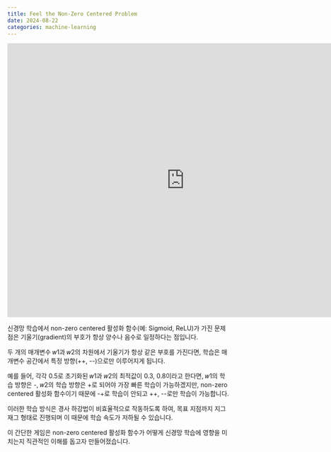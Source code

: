 ```yaml
---
title: Feel the Non-Zero Centered Problem
date: 2024-08-22
categories: machine-learning
---
```


<iframe frameborder="0" src="https://itch.io/embed-upload/11279872?color=333333" allowfullscreen="" width="800" height="620"><a href="https://gityeop517.itch.io/feel-the-non-zero-centered-problem">Play feel the non-zero centered problem on itch.io</a></iframe>

신경망 학습에서 non-zero centered 활성화 함수(예: Sigmoid, ReLU)가 가진 문제점은 기울기(gradient)의 부호가 항상 양수나 음수로 일정하다는 점입니다.

두 개의 매개변수 𝑤1과 𝑤2의 차원에서 기울기가 항상 같은 부호를 가진다면, 학습은 매개변수 공간에서 특정 방향(++, --)으로만 이루어지게 됩니다.

예를 들어, 각각 0.5로 초기화된 𝑤1과 𝑤2의 최적값이 0.3, 0.8이라고 한다면, 𝑤1의 학습 방향은 -, 𝑤2의 학습 방향은 +로 되어야 가장 빠른 학습이 가능하겠지만, non-zero centered 활성화 함수이기 때문에 -+로 학습이 안되고 ++, --로만 학습이 가능합니다.

이러한 학습 방식은 경사 하강법이 비효율적으로 작동하도록 하여, 목표 지점까지 지그재그 형태로 진행되며 이 때문에 학습 속도가 저하될 수 있습니다.

이 간단한 게임은 non-zero centered 활성화 함수가 어떻게 신경망 학습에 영향을 미치는지 직관적인 이해를 돕고자 만들어졌습니다.
